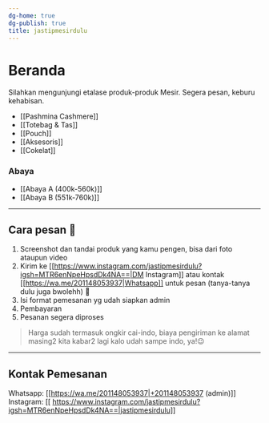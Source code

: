 ```yaml
---
dg-home: true
dg-publish: true
title: jastipmesirdulu
---
```

# Beranda
Silahkan mengunjungi etalase produk-produk Mesir. Segera pesan, keburu kehabisan. 

- [[Pashmina Cashmere]]
- [[Totebag & Tas]]
- [[Pouch]]
- [[Aksesoris]]
- [[Cokelat]]

### Abaya
- [[Abaya A (400k-560k)]]
- [[Abaya B (551k-760k)]]
***
## Cara pesan 🤗

1. Screenshot dan tandai produk yang kamu pengen, bisa dari foto ataupun video
2. Kirim ke [[https://www.instagram.com/jastipmesirdulu?igsh=MTR6enNpeHpsdDk4NA==|DM Instagram]] atau kontak [[https://wa.me/201148053937|Whatsapp]] untuk pesan (tanya-tanya dulu juga bwolehh) 🤗
3. Isi format pemesanan yg udah siapkan admin
4. Pembayaran
5. Pesanan segera diproses

> Harga sudah termasuk ongkir cai-indo, biaya pengiriman ke alamat masing2 kita kabar2 lagi kalo udah sampe indo, ya!😉
***
## Kontak Pemesanan
Whatsapp: [[https://wa.me/201148053937|+201148053937 (admin)]]
Instagram: [[ https://www.instagram.com/jastipmesirdulu?igsh=MTR6enNpeHpsdDk4NA==|jastipmesirdulu]]
